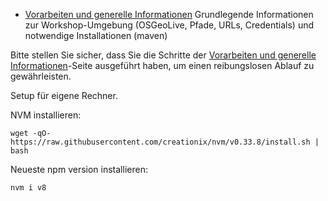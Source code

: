 * [Vorarbeiten und generelle Informationen](./os-geo-live.md)
Grundlegende Informationen zur Workshop-Umgebung (OSGeoLive, Pfade, URLs, Credentials) und notwendige Installationen (maven)

Bitte stellen Sie sicher, dass Sie die Schritte der
[Vorarbeiten und generelle Informationen](./os-geo-live.md)-Seite ausgeführt
haben, um einen reibungslosen Ablauf zu gewährleisten.

Setup für eigene Rechner.

NVM installieren:
```
wget -qO- https://raw.githubusercontent.com/creationix/nvm/v0.33.8/install.sh | bash
```

Neueste npm version installieren:
```
nvm i v8
```
